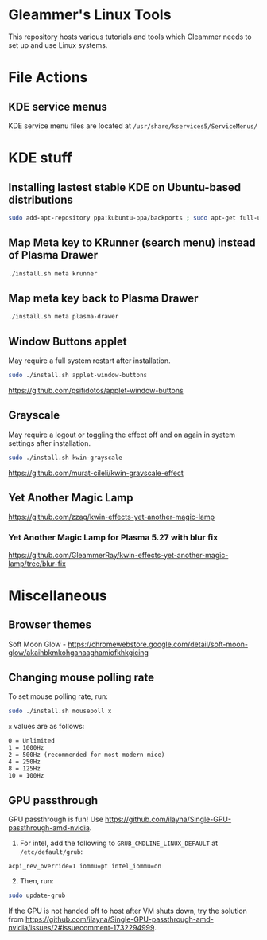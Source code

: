 # Gleammer's Linux Tools

This repository hosts various tutorials and tools which Gleammer needs to set up and use Linux systems.

# File Actions

## KDE service menus

KDE service menu files are located at `/usr/share/kservices5/ServiceMenus/`

# KDE stuff

## Installing lastest stable KDE on Ubuntu-based distributions

```sh
sudo add-apt-repository ppa:kubuntu-ppa/backports ; sudo apt-get full-upgrade
```

## Map Meta key to KRunner (search menu) instead of Plasma Drawer

```sh
./install.sh meta krunner
```

## Map meta key back to Plasma Drawer

```sh
./install.sh meta plasma-drawer
```

## Window Buttons applet

May require a full system restart after installation.

```sh
sudo ./install.sh applet-window-buttons
```

https://github.com/psifidotos/applet-window-buttons

## Grayscale

May require a logout or toggling the effect off and on again in system settings after installation.

```sh
sudo ./install.sh kwin-grayscale
```

https://github.com/murat-cileli/kwin-grayscale-effect

## Yet Another Magic Lamp

https://github.com/zzag/kwin-effects-yet-another-magic-lamp

### Yet Another Magic Lamp for Plasma 5.27 with blur fix

https://github.com/GleammerRay/kwin-effects-yet-another-magic-lamp/tree/blur-fix

# Miscellaneous

## Browser themes

Soft Moon Glow - https://chromewebstore.google.com/detail/soft-moon-glow/akaihbkmkohganaaghamiofkhkgicing

## Changing mouse polling rate

To set mouse polling rate, run:
```sh
sudo ./install.sh mousepoll x
```

`x` values are as follows:
```
0 = Unlimited
1 = 1000Hz
2 = 500Hz (recommended for most modern mice)
4 = 250Hz
8 = 125Hz
10 = 100Hz
```

## GPU passthrough

GPU passthrough is fun! Use https://github.com/ilayna/Single-GPU-passthrough-amd-nvidia.

1. For intel, add the following to `GRUB_CMDLINE_LINUX_DEFAULT` at `/etc/default/grub`:
```
acpi_rev_override=1 iommu=pt intel_iommu=on
```

2. Then, run:
```sh
sudo update-grub
```

If the GPU is not handed off to host after VM shuts down, try the solution from https://github.com/ilayna/Single-GPU-passthrough-amd-nvidia/issues/2#issuecomment-1732294999.
